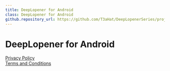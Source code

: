 ```yaml
---
title: DeepLopener for Android
class: DeepLopener for Android
github.repository_url: https://github.com/T3aHat/DeepLopenerSeries/projects
---
```


# DeepLopener for Android

[Privacy Policy](/DeepLopener_for_Android/privacypolicy)  
[Terms and Conditions](/DeepLopener_for_Android/terms)

